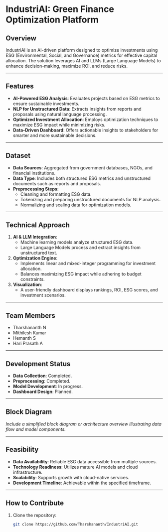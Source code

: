 # IndustriAI: Green Finance Optimization Platform

## Overview
IndustriAI is an AI-driven platform designed to optimize investments using ESG (Environmental, Social, and Governance) metrics for effective capital allocation. The solution leverages AI and LLMs (Large Language Models) to enhance decision-making, maximize ROI, and reduce risks.

---

## Features
- **AI-Powered ESG Analysis**: Evaluates projects based on ESG metrics to ensure sustainable investments.
- **NLP for Unstructured Data**: Extracts insights from reports and proposals using natural language processing.
- **Optimized Investment Allocation**: Employs optimization techniques to maximize ESG impact while minimizing risks.
- **Data-Driven Dashboard**: Offers actionable insights to stakeholders for smarter and more sustainable decisions.

---

## Dataset
- **Data Sources**: Aggregated from government databases, NGOs, and financial institutions.
- **Data Type**: Includes both structured ESG metrics and unstructured documents such as reports and proposals.
- **Preprocessing Steps**:
  - Cleaning and formatting ESG data.
  - Tokenizing and preparing unstructured documents for NLP analysis.
  - Normalizing and scaling data for optimization models.

---

## Technical Approach
1. **AI & LLM Integration**:
   - Machine learning models analyze structured ESG data.
   - Large Language Models process and extract insights from unstructured text.
2. **Optimization Engine**:
   - Implements linear and mixed-integer programming for investment allocation.
   - Balances maximizing ESG impact while adhering to budget constraints.
3. **Visualization**:
   - A user-friendly dashboard displays rankings, ROI, ESG scores, and investment scenarios.

---

## Team Members
- Tharshananth N
- Mithilesh Kumar
- Hemanth S
- Hari Prasath A

---

## Development Status
- **Data Collection**: Completed.
- **Preprocessing**: Completed.
- **Model Development**: In progress.
- **Dashboard Design**: Planned.

---

## Block Diagram
*Include a simplified block diagram or architecture overview illustrating data flow and model components.*

---

## Feasibility
- **Data Availability**: Reliable ESG data accessible from multiple sources.
- **Technology Readiness**: Utilizes mature AI models and cloud infrastructure.
- **Scalability**: Supports growth with cloud-native services.
- **Development Timeline**: Achievable within the specified timeframe.

---

## How to Contribute
1. Clone the repository:
   ```bash
   git clone https://github.com/Tharshananth/IndustriAI.git
